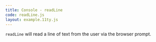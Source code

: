 ```yaml
---
title: Console - readLine
code: readLine.js
layout: example.11ty.js
---
```


`readLine` will read a line of text from the user via the browser prompt.

